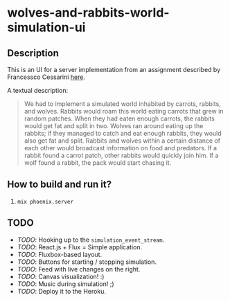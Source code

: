 # wolves-and-rabbits-world-simulation-ui

## Description

This is an UI for a server implementation from an assignment described by Francessco Cessarini [here](http://www.youtube.com/watch?v=d5G3P2iosmA).

A textual description:

> We had to implement a simulated world inhabited by carrots, rabbits, and wolves. Rabbits would roam this world eating carrots that grew in random patches. When they had eaten enough carrots, the rabbits would get fat and split in two. Wolves ran around eating up the rabbits; if they managed to catch and eat enough rabbits, they would also get fat and split. Rabbits and wolves within a certain distance of each other would broadcast information on food and predators. If a rabbit found a carrot patch, other rabbits would quickly join him. If a wolf found a rabbit, the pack would start chasing it.

## How to build and run it?

1. `mix phoenix.server`

## TODO

- *TODO*: Hooking up to the `simulation_event_stream`.
- *TODO*: React.js + Flux = Simple application.
- *TODO*: Fluxbox-based layout.
- *TODO*: Buttons for starting / stopping simulation.
- *TODO*: Feed with live changes on the right.
- *TODO*: Canvas visualization! :)
- *TODO*: Music during simulation! ;)
- *TODO*: Deploy it to the Heroku.
